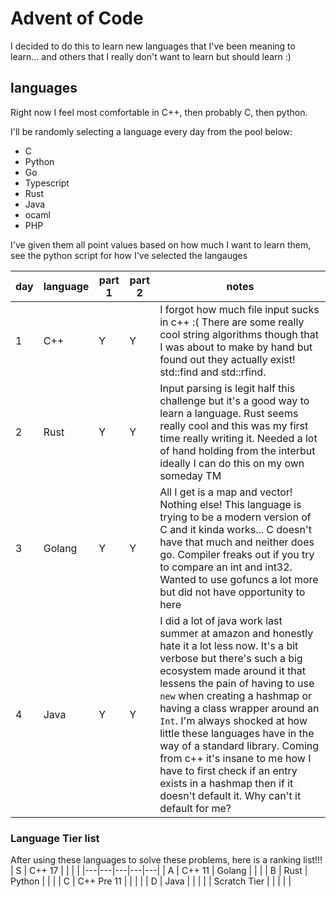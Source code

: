 # Advent of Code 

I decided to do this to learn new languages that I've been meaning to learn... and others that I really don't want to learn but should learn :)

## languages

Right now I feel most comfortable in C++, then probably C, then python. 

I'll be randomly selecting a language every day from the pool below:

+ C 
+ Python 
+ Go
+ Typescript 
+ Rust 
+ Java 
+ ocaml
+ PHP 

I've given them all point values based on how much I want to learn them, see the python script for how I've selected the langauges 

|day   | language   | part 1  | part 2  | notes  |
|---|---|---|---|---|
| 1  | C++   | Y  | Y  | I forgot how much file input sucks in c++ :(  There are some really cool string algorithms though that I was about to make by hand but found out they actually exist! std::find and std::rfind.  |
| 2  | Rust  | Y | Y  | Input parsing is legit half this challenge but it's a good way to learn a language. Rust seems really cool and this was my first time really writing it. Needed a lot of hand holding from the interbut ideally I can do this on my own someday TM |
| 3  | Golang  |Y| Y  | All I get is a map and vector! Nothing else! This language is trying to be a modern version of C and it kinda works... C doesn't have that much and neither does go. Compiler freaks out if you try to compare an int and int32. Wanted to use gofuncs a lot more but did not have opportunity to here   |
| 4  | Java | Y| Y  | I did a lot of java work last summer at amazon and honestly hate it a lot less now. It's a bit verbose but there's such a big ecosystem made around it that lessens the pain of having to use `new` when creating a hashmap or having a class wrapper around an `Int`. I'm always shocked at how little these languages have in the way of a standard library. Coming from c++ it's insane to me how I have to first check if an entry exists in a hashmap then if it doesn't default it. Why can't it default for me? 


### Language Tier list 

After using these languages to solve these problems, here is a ranking list!!! 
| S | C++ 17 |   |   |   |
|---|---|---|---|---|
| A | C++ 11  | Golang  |   |   |
| B  | Rust | Python  |   |   |
| C  | C++ Pre 11  |   |   |   |
| D  | Java  |   |   |   |
| Scratch Tier |   |   |   |   |
